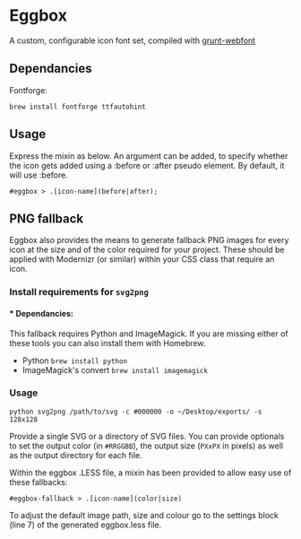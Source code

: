 # Eggbox

A custom, configurable icon font set, compiled with [grunt-webfont](https://github.com/sapegin/grunt-webfont)

## Dependancies

Fontforge:

    brew install fontforge ttfautohint

## Usage

Express the mixin as below. An argument can be added, to specify whether the
icon gets added using a :before or :after pseudo element. By default, it will
use :before.

    #eggbox > .[icon-name](before|after);

## PNG fallback

Eggbox also provides the means to generate fallback PNG images for every
icon at the size and of the color required for your project. These should
be applied with Modernizr (or similar) within your CSS class that require
an icon.

### Install requirements for `svg2png`

#### * Dependancies:

This fallback requires Python and ImageMagick. If you are missing either
of these tools you can also install them with Homebrew.

- Python `brew install python`
- ImageMagick's convert `brew install imagemagick`

### Usage

    python svg2png /path/to/svg -c #000000 -o ~/Desktop/exports/ -s 128x128

Provide a single SVG or a directory of SVG files. You can provide optionals
to set the output color (in `#RRGGBB`), the output size (`PXxPX` in pixels)
as well as the output directory for each file.

Within the eggbox .LESS file, a mixin has been provided to allow easy use of
these fallbacks:

    #eggbox-fallback > .[icon-name](color|size)

To adjust the default image path, size and colour go to the settings block
(line 7) of the generated eggbox.less file.
